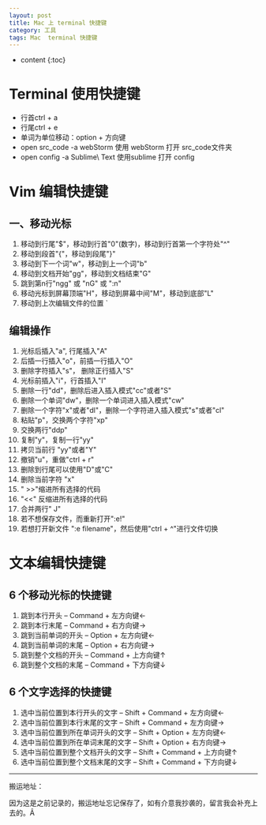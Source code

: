 ```yaml
---
layout: post
title: Mac 上 terminal 快捷键
category: 工具
tags: Mac  terminal 快捷键
---
```


* content
{:toc}

# Terminal 使用快捷键
* 行首ctrl + a
* 行尾ctrl + e
* 单词为单位移动：option + 方向键
* open src_code -a webStorm    使用 webStorm 打开 src_code文件夹
* open config -a Sublime\ Text   使用sublime 打开 config


# Vim 编辑快捷键
## 一、移动光标
1. 移动到行尾"$"，移动到行首"0"(数字)，移动到行首第一个字符处"^"
2. 移动到段首"{"，移动到段尾"}"
3. 移动到下一个词"w"，移动到上一个词"b"
4. 移动到文档开始"gg"，移动到文档结束"G"
5. 跳到第n行"ngg" 或 "nG" 或 ":n"
6. 移动光标到屏幕顶端"H"，移动到屏幕中间"M"，移动到底部"L"
7. 移动到上次编辑文件的位置 `

## 编辑操作
1. 光标后插入"a", 行尾插入"A"
2. 后插一行插入"o"，前插一行插入"O"
3. 删除字符插入"s"， 删除正行插入"S"
4. 光标前插入"i"，行首插入"I"
5. 删除一行"dd"，删除后进入插入模式"cc"或者"S"
6. 删除一个单词"dw"，删除一个单词进入插入模式"cw"
7. 删除一个字符"x"或者"dl"，删除一个字符进入插入模式"s"或者"cl"
8. 粘贴"p"，交换两个字符"xp"
9. 交换两行"ddp"
10. 复制"y"，复制一行"yy"
11. 拷贝当前行 "yy"或者"Y"
12. 撤销"u"，重做"ctrl + r"
13. 删除到行尾可以使用"D"或"C"
14. 删除当前字符 "x"
15. " >>"缩进所有选择的代码
16. "<<" 反缩进所有选择的代码
17. 合并两行" J"
18. 若不想保存文件，而重新打开":e!"
19. 若想打开新文件 ":e filename"，然后使用"ctrl + ^"进行文件切换


# 文本编辑快捷键
## 6 个移动光标的快捷键
1. 跳到本行开头 – Command + 左方向键←
2. 跳到本行末尾 – Command + 右方向键→
3. 跳到当前单词的开头 – Option + 左方向键←
4. 跳到当前单词的末尾 – Option + 右方向键→
5. 跳到整个文档的开头 – Command + 上方向键↑
6. 跳到整个文档的末尾 – Command + 下方向键↓

## 6 个文字选择的快捷键
1. 选中当前位置到本行开头的文字 – Shift + Command + 左方向键←
2. 选中当前位置到本行末尾的文字 – Shift + Command + 左方向键→
3. 选中当前位置到所在单词开头的文字 – Shift + Option + 左方向键←
4. 选中当前位置到所在单词末尾的文字 – Shift + Option + 右方向键→
5. 选中当前位置到整个文档开头的文字 – Shift + Command + 上方向键↑
6. 选中当前位置到整个文档末尾的文字 – Shift + Command + 下方向键↓


---
搬运地址：    

因为这是之前记录的，搬运地址忘记保存了，如有介意我抄袭的，留言我会补充上去的。Â
